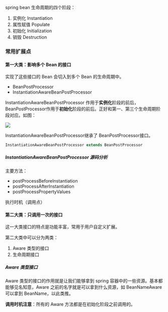 spring bean 生命周期的四个阶段：

1. 实例化 Instantiation
2. 属性赋值 Populate
3. 初始化 Initialization
4. 销毁 Destruction

### 常用扩展点

#### 第一大类：影响多个 Bean 的接口

实现了这些接口的  Bean 会切入到多个 Bean 的生命周期中。

- BeanPostProcessor
- InstantiationAwareBeanPostProcessor

InstantiationAwareBeanPostProcessor 作用于**实例化**阶段的前后，BeanPostProcessor作用于**初始化**阶段的前后。正好和第一、第三个生命周期阶段对应。如图：

![](E:\学习笔记\Spring\images\springbean生命周期.webp)

InstantiationAwareBeanPostProcessor继承了 BeanPostProcessor接口。

```java
InstantiationAwareBeanPostProcessor extends BeanPostProcessor
```

##### InstantiationAwareBeanPostProcessor 源码分析

主要方法：

- postProcessBeforeInstantiation
- postProcessAfterInstantiation
- postProcessPropertyValues

执行时机（调用点）







#### 第二大类：只调用一次的接口

这一大类接口的特点是功能丰富，常用于用户自定义扩展。

第二大类中可以分为两类：

1. Aware 类型的接口
2. 生命周期接口



##### Aware 类型接口

Aware 类型的接口的作用就是让我们能够拿到 spring 容器中的一些资源。基本都能够见名知意，Aware 之前的名字就是可以拿到什么资源，如 BeanNameAware 可以拿到 BeanName，以此类推。

**调用时机注意**：所有的 Aware 方法都是在初始化阶段之前调用的。
